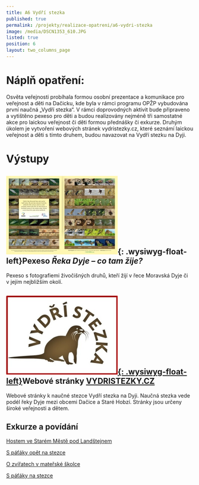 ```yaml
---
title: A6 Vydří stezka
published: true
permalink: /projekty/realizace-opatreni/a6-vydri-stezka
image: /media/DSCN1353_610.JPG
listed: true
position: 6
layout: two_columns_page
---
```

# Náplň opatření:

Osvěta veřejnosti probíhala formou osobní prezentace a komunikace
pro veřejnost a děti na Dačicku, kde byla v rámci programu OPŽP
vybudována první naučná „Vydří stezka“. V rámci doprovodných aktivit
bude připraveno a vytištěno pexeso pro děti a budou realizovány nejméně
tři samostatné akce pro laickou veřejnost či děti formou přednášky či
exkurze. Druhým úkolem je vytvoření webových stránek vydristezky.cz,
které seznámí laickou veřejnost a děti s tímto druhem, budou navazovat
na Vydří stezku na Dyji.

# Výstupy

## ![](/media/ALKA_pexeso_vnit_ek_300.jpg){: .wysiwyg-float-left}Pexeso _Řeka Dyje – co tam žije?_

Pexeso s fotografiemi živočišných druhů, kteří žijí v řece Moravská Dyje
či v jejím nejbližším okolí.

<div class="clearfix"></div>

## [![](/media/vydristezky_300.jpg){: .wysiwyg-float-left}](https://www.vydristezky.cz)Webové stránky [VYDRISTEZKY.CZ](https://www.vydristezky.cz)

Webové stránky k naučné stezce Vydří stezka na Dyji. Naučná stezka vede
podél řeky Dyje mezi obcemi Dačice a Staré Hobzí. Stránky jsou určeny
široké veřejnosti a dětem.

<div class="clearfix"></div>

## Exkurze a povídání

[Hostem ve Starém Městě pod Landštejnem](https://www.vydristezky.cz/news/hostem-ve-starem-meste-pod-landstejnem)

[S páťáky opět na stezce](https://www.vydristezky.cz/news/s-pataky-opet-na-stezce)

[O zvířatech v mateřské školce](https://www.vydristezky.cz/news/o-zviratech-v-materske-skolce)

[S páťáky na stezce](https://www.vydristezky.cz/news/s-pataky-na-stezce)
